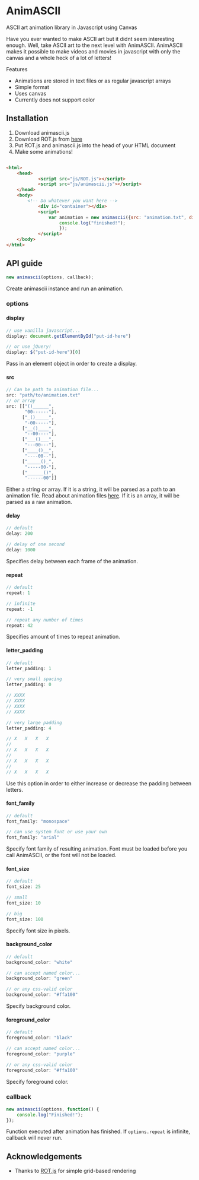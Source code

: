 # AnimASCII


ASCII art animation library in Javascript using Canvas

Have you ever wanted to make ASCII art but it didnt seem interesting enough. Well, take ASCII art to the next level with AnimASCII. AnimASCII makes it possible to make videos and movies in javascript with only the canvas and a whole heck of a lot of letters!

Features

 * Animations are stored in text files or as regular javascript arrays
 * Simple format
 * Uses canvas
 * Currently does not support color

## Installation

1. Download animascii.js
2. Download ROT.js from [here](https://github.com/ondras/rot.js/)
2. Put ROT.js and animascii.js into the head of your HTML document
3. Make some animations!

```html

<html>
	<head>
    		<script src="js/ROT.js"></script>
        	<script src="js/animascii.js"></script>
	</head>
	<body>
    	<!-- Do whatever you want here -->
        	<div id="container"></div>
        	<script>
        		var animation = new animascii({src: "animation.txt", display: document.getElementById("container")}, function() {
            		console.log("finished!");
            		});
        	</script>
	</body>
</html>

```

## API guide

```javascript
new animascii(options, callback);
```
Create animascii instance and run an animation.

### options

#### display

```javascript
// use vanilla javascript...
display: document.getElementById("put-id-here")

// or use jQuery!
display: $("put-id-here")[0]
```
Pass in an element object in order to create a display.

#### src

```javascript
// Can be path to animation file...
src: "path/to/animation.txt"
// or array
src: [["()______",
       "00------"],
      ["_()_____",
       "-00-----"],
      ["__()____",
       "--00----"], 
      ["___()___",
       "---00---"],
      ["____()__",
       "----00--"],
      ["_____()_",
       "-----00-"],
      ["______()",
       "------00"]]
```
Either a string or array. If it is a string, it will be parsed as a path to an animation file. Read about animation files [here](animation_file_format.md). If it is an array, it will be parsed as a raw animation.

#### delay

```javascript
// default
delay: 200

// delay of one second
delay: 1000
```
Specifies delay between each frame of the animation.

#### repeat

```javascript
// default
repeat: 1

// infinite
repeat: -1

// repeat any number of times
repeat: 42
```
Specifies amount of times to repeat animation.

#### letter_padding

```javascript
// default
letter_padding: 1

// very small spacing
letter_padding: 0

// XXXX
// XXXX
// XXXX
// XXXX

// very large padding
letter_padding: 4

// X   X   X   X
//
// X   X   X   X
//
// X   X   X   X
//
// X   X   X   X
```
Use this option in order to either increase or decrease the padding between letters.

#### font_family

```javascript
// default
font_family: "monospace"

// can use system font or use your own
font_family: "arial"
```
Specify font family of resulting animation. Font must be loaded before you call AnimASCII, or the font will not be loaded.

#### font_size

```javascript
// default
font_size: 25

// small
font_size: 10

// big
font_size: 100
```
Specify font size in pixels.

#### background_color

```javascript
// default
background_color: "white"

// can accept named color...
background_color: "green"

// or any css-valid color
background_color: "#ffa100"
```
Specify background color.

#### foreground_color

```javascript
// default
foreground_color: "black"

// can accept named color...
foreground_color: "purple"

// or any css-valid color
foreground_color: "#ffa100"
```
Specify foreground color.

### callback

```javascript
new animascii(options, function() {
	console.log("Finished!");
});
```
Function executed after animation has finished. If `options.repeat` is infinite, callback will never run.

## Acknowledgements

 * Thanks to [ROT.js](https://github.com/ondras/rot.js/) for simple grid-based rendering
